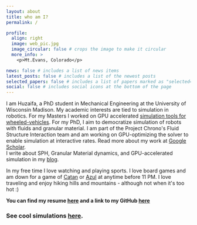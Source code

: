 ```yaml
---
layout: about
title: who am I?
permalink: /

profile:
  align: right
  image: web_pic.jpg
  image_circular: false # crops the image to make it circular
  more_info: >
    <p>Mt.Evans, Colorado</p>

news: false # includes a list of news items
latest_posts: false # includes a list of the newest posts
selected_papers: false # includes a list of papers marked as "selected={true}"
social: false # includes social icons at the bottom of the page
---
```

I am Huzaifa, a PhD student in Mechanical Engineering at the University of Wisconsin Madison. My academic interests are tied to simulation in robotics. For my Masters I worked on GPU accelerated [simulation tools for wheeled-vehicles](https://ieeexplore.ieee.org/stamp/stamp.jsp?arnumber=10443432). For my PhD, I aim to democratize simulation of robots with fluids and granular material. I am part of the Project Chrono's Fluid Structure Interaction team and am working on GPU-optimizing the solver to enable simulation at interactive rates. Read more about my work at [Google Scholar](https://scholar.google.com/citations?user=JVf2x_gAAAAJ&hl=en&oi=ao).   
I write about SPH, Granular Material dynamics, and GPU-accelerated simulation in my [blog](/blog/).  

In my free time I love watching and playing sports. I love board games and am down for a game of [Catan](https://en.wikipedia.org/wiki/Catan) or [Azul](https://en.wikipedia.org/wiki/Azul_(board_game)) at anytime before 11 PM. I love traveling and enjoy hiking hills and mountains - although not when it's too hot :)

**You can find my resume [here](/assets/pdf/resume-4.pdf) and a link to my GitHub [here](https://github.com/Huzaifg)**
### **See cool simulations [here](/simulations/).**


